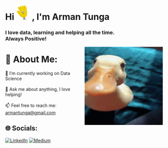 <h1 align="left">Hi <img src="https://github.com/ArmanTunga/armantunga/blob/0065b1e69f4c93da2af0af4ebe43c6482551ea2a/src/hello.gif" width="50" />, I'm Arman Tunga</h1>
<h3 align="left">I love data, learning and helping all the time.<br> Always Positive!</h3>

<img align="right" alt="Coding" width="250" height="250" src="https://github.com/ArmanTunga/armantunga/blob/main/src/duck.gif" />

# 💫 About Me:
🔭 I’m currently working on Data Science<br><br>💬 Ask me about anything, I love helping!<br><br>📫 Feel free to reach me: armantunga@gmail.com


## 🌐 Socials:
[![LinkedIn](https://img.shields.io/badge/LinkedIn-%230077B5.svg?logo=linkedin&logoColor=white)](https://linkedin.com/in/armantunga) [![Medium](https://img.shields.io/badge/Medium-12100E?logo=medium&logoColor=white)](https://medium.com/@@armantunga) 
